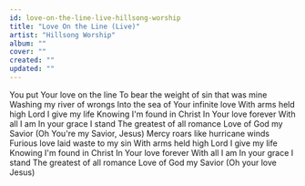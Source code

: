 ```yaml
---
id: love-on-the-line-live-hillsong-worship
title: "Love On the Line (Live)"
artist: "Hillsong Worship"
album: ""
cover: ""
created: ""
updated: ""
---
```


You put Your love on the line
To bear the weight of sin that was mine
Washing my river of wrongs
Into the sea of Your infinite love
With arms held high
Lord I give my life
Knowing I'm found in Christ
In Your love forever
With all I am
In your grace I stand
The greatest of all romance
Love of God my Savior
(Oh You're my Savior, Jesus)
Mercy roars like hurricane winds
Furious love laid waste to my sin
With arms held high
Lord I give my life
Knowing I'm found in Christ
In Your love forever
With all I am
In your grace I stand
The greatest of all romance
Love of God my Savior
(Oh your love Jesus)